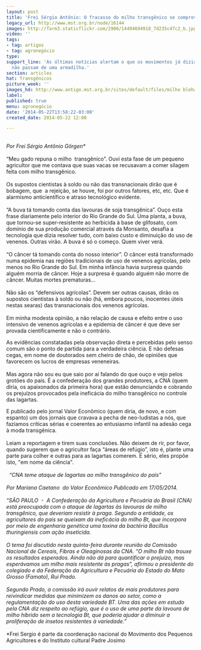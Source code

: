 ```yaml
---
layout: post
title: 'Frei Sérgio Antônio: O fracasso do milho transgênico se comprova'
legacy_url: http://www.mst.org.br/node/16144
images: http://farm3.staticflickr.com/2900/14494694918_7d235c47c2_b.jpg
video: ''
tags:
- tag: artigos
- tag: agronegócio
type: 
support_line: 'As últimas notícias alertam o que os movimentos já diziam: os transgênicos
  não passam de uma armadilha.'
section: articles
hat: Transgênicos
picture_week: ''
images_hd: http://www.antigo.mst.org.br/sites/default/files/milho blehabre.jpg
label: 
published: true
menu: agronegócio
date: '2014-05-22T13:58:22-03:00'
created_date: 2014-05-22 12:00

---
```

<p><br><em>Por Frei Sérgio Antônio Görgen*&nbsp;&nbsp;&nbsp;&nbsp;</em> <br><br>“Meu gado repuna o milho&nbsp; transgênico”. Ouvi esta fase de um pequeno agricultor que me contava que suas vacas se recusavam a comer silagem feita com milho transgênico.<br><br>Os supostos cientistas à soldo ou não das transnacionais dirão que é bobagem, que&nbsp; a rejeição, se houve, foi por outros fatores, etc, etc. Que é alarmismo anticientífico e atraso tecnológico evidente.<br><br>“A buva tá tomando conta das lavouras de soja transgênica”. Ouço esta frase diariamente pelo interior do Rio Grande do Sul. Uma planta, a buva, que tornou-se super-resistente ao herbicida à base de glifosato, com domínio de sua produção comercial através da Monsanto, desafia a tecnologia que dizia resolver tudo, com baixo custo e diminuição do uso de venenos. Outras virão. A buva é só o começo. Quem viver verá.<br><br>“O câncer tá tomando conta do nosso interior”. O câncer está transformado numa epidemia nas regiões tradicionais de uso de venenos agrícolas, pelo menos no Rio Grande do Sul. Em minha infância havia surpresa quando alguém morria de câncer. Hoje a surpresa é quando alguém não morre de câncer. Muitas mortes prematuras...<br><br>Não são os “defensivos agrícolas”. Devem ser outras causas, dirão os supostos cientistas à soldo ou não (há, embora poucos, inocentes úteis nestas searas) das transnacionais dos venenos agrícolas.<br><br> Em minha modesta opinião, a não relação de causa e efeito entre o uso intensivo de venenos agrícolas e a epidemia de câncer é que deve ser provada cientificamente e não o contrário.</p><p>As evidências constatadas pela observação direta e percebidas pelo senso comum são o ponto de partida para a verdadeira ciência. E não defesas cegas, em nome de doutorados sem cheiro de chão, de opiniões que favorecem os lucros de empresas veneneiras.<br><br>Mas agora não sou eu que saio por aí falando do que ouço e vejo pelos grotões do país. É a confederação dos grandes produtores, a CNA (quem diria, os apaixonados da primeira hora) que estão denunciando e cobrando os prejuízos provocados pela ineficácia do milho transgênico no controle das lagartas.</p><p>E publicado pelo jornal Valor Econômico (quem diria, de novo, e com espanto) um dos jornais que cravava a pecha de neo-ludistas a nós, que fazíamos críticas sérias e coerentes ao entusiasmo infantil na adesão cega à moda transgênica.<br><br>Leiam a reportagem e tirem suas conclusões. Não deixem de rir, por favor, quando sugerem que o agricultor faça “áreas de refúgio”, isto é, plante uma parte para colher e outras para as lagartas comerem. É sério, eles propõe isto, "em nome da ciência".<br><br>&nbsp; <em>“CNA teme ataque de lagartas ao milho transgênico do país”<br><br>Por Mariana Caetano&nbsp; do Valor Econômico Publicado em 17/05/2014.<br><br>“SÃO PAULO&nbsp; -&nbsp; A Confederação da Agricultura e Pecuária do Brasil (CNA) está preocupada com o ataque de lagartas às lavouras de milho transgênico, que deveriam resistir à praga. Segundo a entidade, os agricultores do país se queixam da ineficácia do milho Bt, que incorpora por meio de engenharia genética uma toxina da bactéria Bacillus thuringiensis com ação inseticida.<br><br>O tema foi discutido nesta quinta-feira durante reunião da Comissão Nacional de Cereais, Fibras e Oleaginosas da CNA. “O milho Bt não trouxe os resultados esperados. Ainda não dá para quantificar o prejuízo, mas esperávamos um milho mais resistente às pragas”, afirmou o presidente do colegiado e da Federação da Agricultura e Pecuária do Estado do Mato Grosso (Famato), Rui Prado.<br><br>Segundo Prado, a comissão irá ouvir relatos de mais produtores para reivindicar medidas que minimizem os danos ao setor, como a regulamentação do uso desta variedade BT. Uma das ações em estudo pela CNA diz respeito ao refúgio, que é o uso de uma parte da lavoura de milho híbrido sem a tecnologia Bt, que poderia ajudar a diminuir a proliferação de insetos resistentes à variedade.”&nbsp;&nbsp;&nbsp;&nbsp;&nbsp;&nbsp; </em><br><br>*Frei Sergio é parte da coordenação nacional do Movimento dos Pequenos Agricultores e do Instituto cultural Padre Josimo<br>&nbsp;</p>
